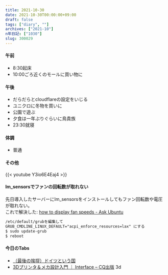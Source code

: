 ```yaml
---
title: 2021-10-30
date: 2021-10-30T00:00:00+09:00
draft: false
tags: ["diary", ""]
archives: ["2021-10"]
n年日記: ["1030"]
slug: 300029
---
```

#### 午前
- 8:30起床
- 10:00ごろ近くのモールに買い物に
#### 午後
- だらだらとcloudflareの設定をいじる
- ユニクロに冬物を買いに
- 公園で遊ぶ
- 夕食は一年ぶりぐらいに鳥貴族
- 23:30就寝
#### 体調
- 普通
#### その他
{{< youtube Y3io6E4Eaj4 >}}
#### lm_sensorsでファンの回転数が取れない
先日導入したサーバーにlm_sensorsをインストールしてもファン回転数や電圧が取れない。  
これで解決した: [how to display fan speeds - Ask Ubuntu](https://askubuntu.com/questions/1253722/how-to-display-fan-speeds)
```txt
/etc/default/grubを編集して
GRUB_CMDLINE_LINUX_DEFAULT="acpi_enforce_resources=lax" にする
$ sudo update-grub
$ reboot
```
#### 今日のTabs
- [（最後の挨拶）ドイツという国](https://doitsudayori.blogspot.com/2021/10/blog-post_30.html?m=1)
- [3Dプリンタ＆メカ設計入門 ｜ Interface – CQ出版](https://interface.cqpub.co.jp/magazine/202110/) 3d
